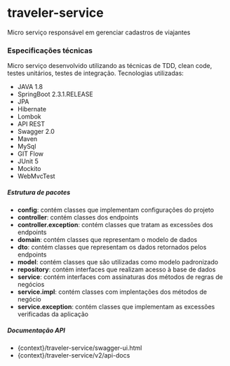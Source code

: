 # traveler-service
Micro serviço responsável em gerenciar cadastros de viajantes

### Especificações técnicas
Micro serviço desenvolvido utilizando as técnicas de TDD, clean code, testes unitários, testes de integração.
Tecnologias utilizadas:
* JAVA 1.8
* SpringBoot 2.3.1.RELEASE
* JPA
* Hibernate
* Lombok
* API REST
* Swagger 2.0
* Maven
* MySql
* GIT Flow
* JUnit 5
* Mockito
* WebMvcTest

##### Estrutura de pacotes
* **config**: contém classes que implementam configurações do projeto
* **controller**: contém classes dos endpoints
* **controller.exception**: contém classes que tratam as excessões dos endpoints
* **domain**: contém classes que representam o modelo de dados
* **dto**: contém classes que representam os dados retornados pelos endpoints
* **model**: contém classes que são utilizadas como modelo padronizado
* **repository**: contém interfaces que realizam acesso à base de dados
* **service**: contém interfaces com assinaturas dos métodos de regras de negócios
* **service.impl**: contém classes com implentações dos métodos de negócio
* **service.exception**: contém classes que implementam as excessões verificadas da aplicação


##### Documentação API
* {context}/traveler-service/swagger-ui.html
* {context}/traveler-service/v2/api-docs




